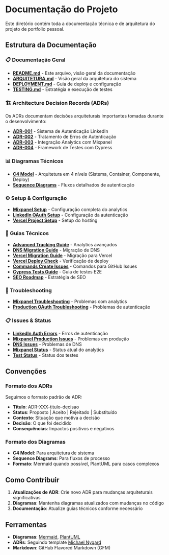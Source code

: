 # Documentação do Projeto

Este diretório contém toda a documentação técnica e de arquitetura do projeto de portfolio pessoal.

## Estrutura da Documentação

### 📋 Documentação Geral
- [**README.md**](README.md) - Este arquivo, visão geral da documentação
- [**ARQUITETURA.md**](ARQUITETURA.md) - Visão geral da arquitetura do sistema
- [**DEPLOYMENT.md**](DEPLOYMENT.md) - Guia de deploy e configuração
- [**TESTING.md**](TESTING.md) - Estratégia e execução de testes

### 🏗️ Architecture Decision Records (ADRs)
Os ADRs documentam decisões arquiteturais importantes tomadas durante o desenvolvimento:

- [**ADR-001**](adr/ADR-001-sistema-autenticacao-linkedin.md) - Sistema de Autenticação LinkedIn
- [**ADR-002**](adr/ADR-002-tratamento-erros-auth.md) - Tratamento de Erros de Autenticação
- [**ADR-003**](adr/ADR-003-analytics-mixpanel.md) - Integração Analytics com Mixpanel
- [**ADR-004**](adr/ADR-004-testing-cypress.md) - Framework de Testes com Cypress

### 📊 Diagramas Técnicos
- [**C4 Model**](diagramas/c4-context.md) - Arquitetura em 4 níveis (Sistema, Container, Componente, Deploy)
- [**Sequence Diagrams**](diagramas/sequence-auth.md) - Fluxos detalhados de autenticação

### ⚙️ Setup & Configuração
- [**Mixpanel Setup**](setup/MIXPANEL_SETUP.md) - Configuração completa do analytics
- [**LinkedIn OAuth Setup**](setup/LINKEDIN_OAUTH_SETUP.md) - Configuração da autenticação
- [**Vercel Project Setup**](setup/VERCEL_PROJECT_SETUP.md) - Setup do hosting

### 📖 Guias Técnicos
- [**Advanced Tracking Guide**](guides/ADVANCED_TRACKING_GUIDE.md) - Analytics avançados
- [**DNS Migration Guide**](guides/DNS_MIGRATION_GUIDE.md) - Migração de DNS
- [**Vercel Migration Guide**](guides/VERCEL_MIGRATION_GUIDE.md) - Migração para Vercel
- [**Vercel Deploy Check**](guides/VERCEL_DEPLOY_CHECK.md) - Verificação de deploy
- [**Commands Create Issues**](guides/COMMANDS_CREATE_ISSUES.md) - Comandos para GitHub Issues
- [**Cypress Tests Guide**](guides/README_CYPRESS_TESTS.md) - Guia de testes E2E
- [**SEO Roadmap**](guides/SEO_ROADMAP.md) - Estratégia de SEO

### 🔧 Troubleshooting
- [**Mixpanel Troubleshooting**](troubleshooting/MIXPANEL_TROUBLESHOOTING.md) - Problemas com analytics
- [**Production OAuth Troubleshooting**](troubleshooting/TROUBLESHOOTING_PRODUCTION_OAUTH.md) - Problemas de autenticação

### 📋 Issues & Status
- [**LinkedIn Auth Errors**](issues/ISSUE_LINKEDIN_AUTH_ERRORS.md) - Erros de autenticação
- [**Mixpanel Production Issues**](issues/ISSUE_MIXPANEL_PRODUCTION.md) - Problemas em produção  
- [**DNS Issues**](issues/CREATE_ISSUE_DNS.md) - Problemas de DNS
- [**Mixpanel Status**](status/MIXPANEL_STATUS.md) - Status atual do analytics
- [**Test Status**](status/TEST_MIXPANEL_NOW.md) - Status dos testes

## Convenções

### Formato dos ADRs
Seguimos o formato padrão de ADR:
- **Título**: ADR-XXX-titulo-decisao
- **Status**: Proposto | Aceito | Rejeitado | Substituído
- **Contexto**: Situação que motiva a decisão
- **Decisão**: O que foi decidido
- **Consequências**: Impactos positivos e negativos

### Formato dos Diagramas
- **C4 Model**: Para arquitetura de sistema
- **Sequence Diagrams**: Para fluxos de processo
- **Formato**: Mermaid quando possível, PlantUML para casos complexos

## Como Contribuir

1. **Atualizações de ADR**: Crie novo ADR para mudanças arquiteturais significativas
2. **Diagramas**: Mantenha diagramas atualizados com mudanças no código
3. **Documentação**: Atualize guias técnicos conforme necessário

## Ferramentas

- **Diagramas**: [Mermaid](https://mermaid.js.org/), [PlantUML](https://plantuml.com/)
- **ADRs**: Seguindo template [Michael Nygard](https://cognitect.com/blog/2011/11/15/documenting-architecture-decisions)
- **Markdown**: GitHub Flavored Markdown (GFM)